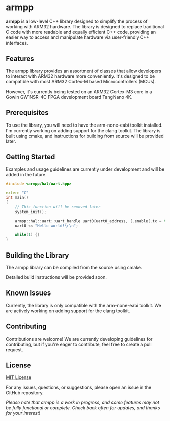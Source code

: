 # armpp

**armpp** is a low-level C++ library designed to simplify the process of 
working with ARM32 hardware. The library is designed to replace traditional
C code with more readable and equally efficient C++ code, providing an
easier way to access and manipulate hardware via user-friendly C++ interfaces.

## Features
The armpp library provides an assortment of classes that allow developers
to interact with ARM32 hardware more conveniently. It's designed to be
compatible with most ARM32 Cortex-M based Microcontrollers (MCUs).

However, it's currently being tested on an ARM32 Cortex-M3 core in a 
Gowin GW1NSR-4C FPGA development board TangNano 4K.

## Prerequisites
To use the library, you will need to have the arm-none-eabi toolkit installed. 
I'm currently working on adding support for the clang toolkit. The library is
built using cmake, and instructions for building from source will be provided later.

## Getting Started
Examples and usage guidelines are currently under development and will be added in the future.

```c++
#include <armpp/hal/uart.hpp>

extern "C"
int main()
{
    // This function will be removed later
    system_init();

    armpp::hal::uart::uart_handle uart0{uart0_address, {.enable{.tx = true}, .baud_rate = 9600}};
    uart0 << "Hello world!\r\n";

    while(1) {}
}

```

## Building the Library
The armpp library can be compiled from the source using cmake.

Detailed build instructions will be provided soon.

## Known Issues
Currently, the library is only compatible with the arm-none-eabi toolkit.
We are actively working on adding support for the clang toolkit.

## Contributing
Contributions are welcome! We are currently developing guidelines for contributing,
but if you're eager to contribute, feel free to create a pull request.

## License
[MIT License](LICENSE)

For any issues, questions, or suggestions, please open an issue in the GitHub repository.

*Please note that armpp is a work in progress, and some features may not be fully functional or complete. Check back often for updates, and thanks for your interest!*
